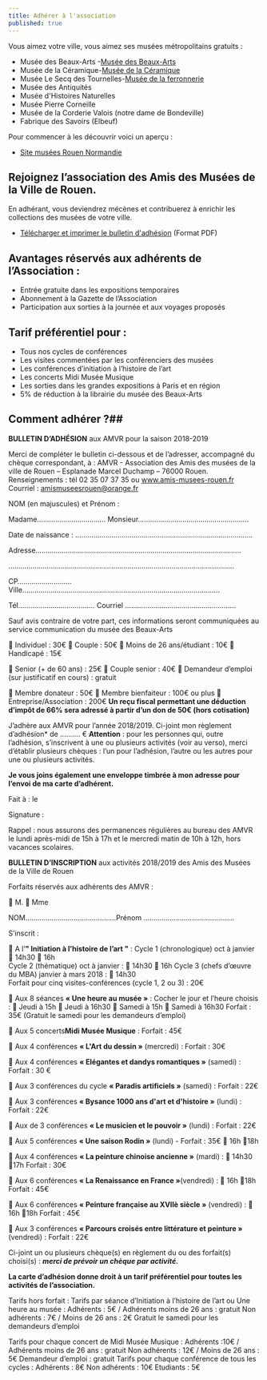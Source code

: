 ```yaml
---
title: Adhérer à l'association
published: true
---
```


Vous aimez votre ville, vous aimez ses musées métropolitains gratuits :

 - Musée des Beaux-Arts -[Musée des Beaux-Arts](http://mbarouen.fr/fr)
 - Musée de la Céramique-[Musée de la Céramique](http://museedelaceramique.fr/fr)
 - Musée Le Secq des Tournelles-[Musée de la ferronnerie](http://museelesecqdestournelles.fr/fr)
 - Musée des Antiquités
 - Musée d'Histoires Naturelles  
 - Musée Pierre Corneille
 - Musée de la Corderie Valois (notre dame de Bondeville)
 - Fabrique des Savoirs (Elbeuf)  
 
 Pour commencer à les découvrir voici un aperçu :  
 - [Site musées Rouen Normandie](http://musees-rouen-normandie.fr/fr)


## Rejoignez l’association des Amis des Musées de la Ville de Rouen.

En adhérant, vous deviendrez mécènes et contribuerez à enrichir les collections des musées de votre ville.  
- [Télécharger et imprimer le bulletin d'adhésion](/fichiers/adhesion-2018-2019.pdf) (Format PDF)

## Avantages réservés aux adhérents de l’Association :

  - Entrée gratuite dans les expositions temporaires
  - Abonnement à la Gazette de l’Association  
  - Participation aux sorties à la journée et aux voyages proposés
  

## Tarif préférentiel pour :

 - Tous nos cycles de conférences
 - Les visites commentées par les conférenciers des musées
 - Les conférences d’initiation à l’histoire de l’art
 - Les concerts Midi Musée Musique
 - Les sorties dans les grandes expositions à Paris et en région
 - 5% de réduction à la librairie du musée des Beaux-Arts

## Comment adhérer ?##


**BULLETIN D’ADHÉSION**
aux AMVR pour la saison  2018-2019

Merci de compléter le bulletin ci-dessous et de l’adresser, accompagné du chèque correspondant, à : AMVR - Association des Amis des musées de la ville de Rouen – Esplanade Marcel Duchamp – 76000 Rouen.
Renseignements : tél 02 35 07 37 35  ou www.amis-musees-rouen.fr
Courriel : amismuseesrouen@orange.fr

NOM (en majuscules) et Prénom :

Madame……………………………. Monsieur……………………………………………….

Date de naissance : …………………………………………………………………………….

Adresse…………………………………………………………………………………………

………………………………………………………………………………………………….

CP……………………… Ville…...............................................................................................

Tél………………………………..
Courriel ……………………………………………….

Sauf avis contraire de votre part, ces informations seront communiquées au service communication du musée des Beaux-Arts

 
 Individuel : 30€
 Couple : 50€
 Moins de 26 ans/étudiant :  10€
 Handicapé : 15€

 Senior (+ de 60 ans) : 25€
 Couple senior : 40€
  Demandeur d’emploi (sur justificatif en cours) : gratuit     
 
 Membre donateur : 50€
 Membre bienfaiteur : 100€ ou plus
 Entreprise/Association : 200€
**Un reçu fiscal permettant une déduction d’impôt de 66% sera adressé à partir d’un don de 50€ (hors cotisation)**

J’adhère aux AMVR pour l’année 2018/2019.
Ci-joint mon règlement d’adhésion* de  ………. €
**Attention** : pour les personnes qui, outre l’adhésion, s’inscrivent à une ou plusieurs activités (voir au verso), merci d’établir plusieurs chèques : l’un pour l’adhésion, l’autre ou les autres pour une ou plusieurs activités.

**Je vous joins également une enveloppe timbrée à mon adresse pour l’envoi de ma carte d’adhérent.**

Fait à :                                         le 

Signature :

Rappel : nous assurons des permanences régulières au bureau des AMVR le lundi après-midi de 15h à 17h et le mercredi matin de 10h à 12h, hors vacances scolaires.




**BULLETIN D’INSCRIPTION**
aux activités 2018/2019 des Amis des Musées de la Ville de Rouen

Forfaits réservés aux adhérents des AMVR :

 M.                     Mme

NOM………………………………………Prénom ………………………………………

S’inscrit :

 A l’**" Initiation à l’histoire de l’art "**  : 
 Cycle 1 (chronologique)  oct à janvier   14h30      16h      
 Cycle 2 (thématique) oct à janvier :    14h30    16h
 Cycle 3 (chefs d’œuvre du MBA) janvier à mars 2018 :   14h30      
Forfait pour cinq visites-conférences (cycle 1, 2 ou 3) : 20€

 Aux 8 séances **« Une heure au musée »** :
Cocher le jour et l’heure choisis :
         Jeudi à 15h                    Jeudi à 16h30
         Samedi à 15h                Samedi à 16h30
Forfait : 35€ (Gratuit le samedi pour les demandeurs d’emploi)

 Aux 5 concerts**Midi Musée Musique** :    Forfait : 45€ 

 Aux 4 conférences **« L'Art du dessin »** (mercredi) : Forfait : 30€

 Aux 4 conférences **« Elégantes et dandys romantiques »** (samedi) : Forfait : 30 €

 Aux 3 conférences du cycle **« Paradis artificiels »** (samedi) : Forfait : 22€

 Aux 3 conférences **« Bysance 1000 ans d'art et d'histoire »** (lundi) :  Forfait : 22€

 Aux de 3 conférences **« Le musicien et le pouvoir »** (lundi) : Forfait : 22€   
 
 Aux 5 conférences **« Une saison Rodin »** (lundi) -  Forfait : 35€   16h           18h

 Aux 4 conférences **« La peinture chinoise ancienne »** (mardi) :  14h30          17h     Forfait : 30€ 

 Aux 6 conférences **« La Renaissance en France »**(vendredi) :    16h           18h     Forfait : 45€  

 Aux 6 conférences **« Peinture française au XVIIè siècle »** (vendredi) :  16h   18h     Forfait : 45€ 

 Aux 3 conférences **« Parcours croisés entre littérature et peinture »** (vendredi) :  Forfait : 22€ 

Ci-joint un ou plusieurs chèque(s) en règlement du ou des forfait(s) choisi(s) :
**_merci de prévoir un chèque par activité._**

**La carte d’adhésion donne droit à un tarif préférentiel pour toutes les activités de l’association.**

Tarifs hors forfait :
Tarifs par séance d’Initiation à l’histoire de l’art ou Une heure au musée : 
Adhérents : 5€    /  Adhérents moins de 26 ans : gratuit
Non adhérents : 7€  / Moins de 26 ans : 2€
Gratuit le samedi pour les demandeurs d’emploi

Tarifs pour chaque concert de Midi Musée Musique :
Adhérents :10€  /  Adhérents moins de 26 ans : gratuit
Non adhérents : 12€ / Moins de 26 ans : 5€
Demandeur d’emploi : gratuit
Tarifs pour chaque conférence de tous les cycles :
Adhérents : 8€  Non adhérents : 10€   Etudiants : 5€


